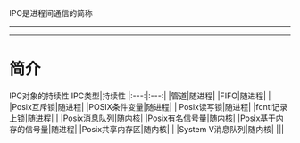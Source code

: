 IPC是进程间通信的简称



______
______


# 简介

IPC对象的持续性
IPC类型|持续性
|:---:|:---:|
|管道|随进程| 
|FIFO|随进程|
|
|Posix互斥锁|随进程|
|POSIX条件变量|随进程|
| Posix读写锁|随进程|
|fcntl记录上锁|随进程|
|
|Posix消息队列|随内核|
|Posix有名信号量|随内核|
|Posix基于内存的信号量|随进程|
|Posix共享内存区|随内核|
|
|System V消息队列|随内核|
|||
